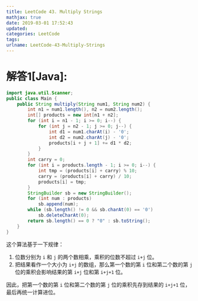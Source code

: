```yaml
---
title: LeetCode 43. Multiply Strings
mathjax: true
date: 2019-03-01 17:52:43
updated:
categories: LeetCode
tags:
urlname: LeetCode-43-Multiply-Strings
---
```




<!-- more -->

# 解答1[Java]:

```java
import java.util.Scanner;
public class Main {
    public String multiply(String num1, String num2) {
        int n1 = num1.length(), n2 = num2.length();
        int[] products = new int[n1 + n2];
        for (int i = n1 - 1; i >= 0; i--) {
            for (int j = n2 - 1; j >= 0; j--) {
                int d1 = num1.charAt(i) - '0';
                int d2 = num2.charAt(j) - '0';
                products[i + j + 1] += d1 * d2;
            }
        }
        int carry = 0;
        for (int i = products.length - 1; i >= 0; i--) {
            int tmp = (products[i] + carry) % 10;
            carry = (products[i] + carry) / 10;
            products[i] = tmp;
        }
        StringBuilder sb = new StringBuilder();
        for (int num : products)
            sb.append(num);
        while (sb.length() != 0 && sb.charAt(0) == '0')
            sb.deleteCharAt(0);
        return sb.length() == 0 ? "0" : sb.toString();
    }
}
```

这个算法基于一下规律：

1. 位数分别为 `i` 和 `j` 的两个数相乘，乘积的位数不超过 `i+j` 位。
2. 把结果看作一个大小为 `i+j` 的数组，那么第一个数的第 `i` 位和第二个数的第 `j` 位的乘积会影响结果的第 `i+j` 位和第 `i+j+1` 位。

因此，把第一个数的第 `i` 位和第二个数的第 `j` 位的乘积先存到结果的 `i+j+1` 位，最后再统一计算进位。